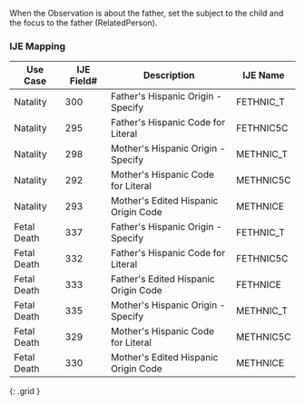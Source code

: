 When the Observation is about the father, set the subject to the child and the focus to the father (RelatedPerson).
### IJE Mapping

| **Use Case** | **IJE Field#** | **Description** | **IJE Name** |
| ------------ | -------------- | --------------- | ------------ |
| Natality | 300 | Father's Hispanic Origin - Specify | FETHNIC_T |
| Natality | 295 | Father's Hispanic Code for Literal | FETHNIC5C |
| Natality | 298 | Mother's Hispanic Origin - Specify | METHNIC_T |
| Natality | 292 | Mother's Hispanic Code for Literal | METHNIC5C |
| Natality | 293 | Mother's Edited Hispanic Origin Code | METHNICE |
| Fetal Death | 337 | Father's Hispanic Origin - Specify | FETHNIC_T |
| Fetal Death | 332 | Father's Hispanic Code for Literal | FETHNIC5C |
| Fetal Death | 333 | Father's Edited Hispanic Origin Code | FETHNICE |
| Fetal Death | 335 | Mother's Hispanic Origin - Specify | METHNIC_T |
| Fetal Death | 329 | Mother's Hispanic Code for Literal | METHNIC5C |
| Fetal Death | 330 | Mother's Edited Hispanic Origin Code | METHNICE |
{: .grid }
